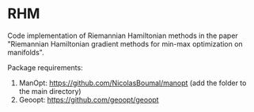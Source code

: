 # RHM
Code implementation of Riemannian Hamiltonian methods in the paper "Riemannian Hamiltonian gradient methods for min-max optimization on manifolds".

Package requirements:
1. ManOpt: https://github.com/NicolasBoumal/manopt (add the folder to the main directory)
2. Geoopt: https://github.com/geoopt/geoopt
